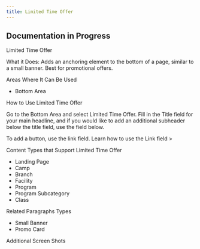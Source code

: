 ```yaml
---
title: Limited Time Offer
---
```


## **Documentation in Progress**

Limited Time Offer

What it Does: Adds an anchoring element to the bottom of a page, similar to a small banner. Best for promotional offers.

Areas Where It Can Be Used

* Bottom Area

How to Use Limited Time Offer

Go to the Bottom Area and select Limited Time Offer. Fill in the Title field for your main headline, and if you would like to add an additional subheader below the title field, use the field below.

To add a button, use the link field. Learn how to use the Link field >

Content Types that Support Limited Time Offer

* Landing Page
* Camp
* Branch
* Facility
* Program
* Program Subcategory
* Class

Related Paragraphs Types

* Small Banner
* Promo Card

Additional Screen Shots